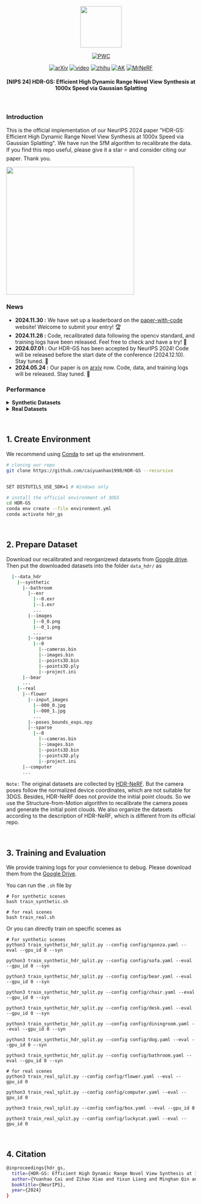 &nbsp;

<div align="center">

<p align="center"> <img src="fig/logo.png" width="110px"> </p>

[![PWC](https://img.shields.io/endpoint.svg?url=https://paperswithcode.com/badge/hdr-gs-efficient-high-dynamic-range-novel/novel-view-synthesis-on-hdr-gs)](https://paperswithcode.com/sota/novel-view-synthesis-on-hdr-gs?p=hdr-gs-efficient-high-dynamic-range-novel)

[![arXiv](https://img.shields.io/badge/paper-arxiv-179bd3)](https://arxiv.org/abs/2405.15125)
[![video](https://img.shields.io/badge/video-demo-yellow)](https://www.youtube.com/watch?v=wtU7Kcwe7ck)
[![zhihu](https://img.shields.io/badge/知乎-解读-yellow)](https://zhuanlan.zhihu.com/p/10016024329)
[![AK](https://img.shields.io/badge/media-AK-green)](https://x.com/_akhaliq/status/1794921228462923925?s=46)
[![MrNeRF](https://img.shields.io/badge/media-MrNeRF-green)](https://x.com/janusch_patas/status/1794932286397489222?s=46)



<h4>[NIPS 24] HDR-GS: Efficient High Dynamic Range Novel View Synthesis at 1000x Speed via Gaussian Splatting</h4> 


&nbsp;

</div>




### Introduction
This is the official implementation of our NeurIPS 2024 paper "HDR-GS: Efficient High Dynamic Range Novel View Synthesis at 1000x Speed via Gaussian Splatting". We have run the SfM algorithm to recalibrate the data. If you find this repo useful, please give it a star ⭐ and consider citing our paper. Thank you.

<img src="fig/pipeline.png" style="height:340px" />

### News
- **2024.11.30 :** We have set up a leaderboard on the [paper-with-code](https://paperswithcode.com/sota/novel-view-synthesis-on-hdr-gs) website! Welcome to submit your entry! 🏆
- **2024.11.26 :** Code, recalibrated data following the opencv standard, and training logs have been released. Feel free to check and have a try! 🤗
- **2024.07.01 :** Our HDR-GS has been accepted by NeurIPS 2024! Code will be released before the start date of the conference (2024.12.10). Stay tuned. 🚀
- **2024.05.24 :** Our paper is on [arxiv](https://arxiv.org/abs/2405.15125) now. Code, data, and training logs will be released. Stay tuned. 💫

### Performance

<details close>
<summary><b>Synthetic Datasets</b></summary>

![results1](/fig/syn_table.png)

![results2](/fig/syn_figure.png)

</details>

<details close>
<summary><b>Real Datasets</b></summary>

![results1](/fig/real_table.png)

![results2](/fig/real_figure.png)

</details>

&nbsp;

## 1. Create Environment

We recommend using [Conda](https://docs.conda.io/en/latest/miniconda.html) to set up the environment.

``` sh
# cloning our repo
git clone https://github.com/caiyuanhao1998/HDR-GS --recursive


SET DISTUTILS_USE_SDK=1 # Windows only

# install the official environment of 3DGS
cd HDR-GS
conda env create --file environment.yml
conda activate hdr_gs
```


&nbsp;

## 2. Prepare Dataset

Download our recalibrated and reorganizewd datasets from [Google drive](https://drive.google.com/file/d/1-9K8_iFwFH3SeTcRoaOTed-h9GBdRrrr/view?usp=sharing). Then put the downloaded datasets into the folder `data_hdr/` as

```sh
  |--data_hdr
    |--synthetic
      |--bathroom
        |--exr
          |--0.exr
          |--1.exr
          ...
        |--images
          |--0_0.png
          |--0_1.png
          ...
        |--sparse
          |--0
            |--cameras.bin
            |--images.bin
            |--points3D.bin
            |--points3D.ply  
            |--project.ini
      |--bear
      ...
    |--real
      |--flower
        |--input_images
          |--000_0.jpg
          |--000_1.jpg
          ...
        |--poses_bounds_exps.npy
        |--sparse
          |--0
            |--cameras.bin
            |--images.bin
            |--points3D.bin
            |--points3D.ply  
            |--project.ini
      |--computer
      ...
```

`Note:` The original datasets are collected by [HDR-NeRF](https://arxiv.org/abs/2111.14451). But the camera poses follow the normalized device coordinates, which are not suitable for 3DGS. Besides, HDR-NeRF does not provide the initial point clouds. So we use the Structure-from-Motion algorithm to recalibrate the camera poses and generate the initial point clouds. We also organize the datasets according to the description of HDR-NeRF, which is different from its official repo.

&nbsp;

## 3. Training and Evaluation
We provide training logs for your convienience to debug. Please download them from the [Google Drive](https://drive.google.com/drive/folders/1lI2nZ51pcW12xaiNFJjvoaHeuawj1dRt?usp=drive_link).


You can run the `.sh` file by
```shell
# For synthetic scenes
bash train_synthetic.sh

# for real scenes
bash train_real.sh
```

Or you can directly train on specific scenes as
```shell
# For synthetic scenes
python3 train_synthetic_hdr_split.py --config config/sponza.yaml --eval --gpu_id 0 --syn

python3 train_synthetic_hdr_split.py --config config/sofa.yaml --eval --gpu_id 0 --syn

python3 train_synthetic_hdr_split.py --config config/bear.yaml --eval --gpu_id 0 --syn

python3 train_synthetic_hdr_split.py --config config/chair.yaml --eval --gpu_id 0 --syn

python3 train_synthetic_hdr_split.py --config config/desk.yaml --eval --gpu_id 0 --syn

python3 train_synthetic_hdr_split.py --config config/diningroom.yaml --eval --gpu_id 0 --syn

python3 train_synthetic_hdr_split.py --config config/dog.yaml --eval --gpu_id 0 --syn

python3 train_synthetic_hdr_split.py --config config/bathroom.yaml --eval --gpu_id 0 --syn

# for real scenes
python3 train_real_split.py --config config/flower.yaml --eval --gpu_id 0

python3 train_real_split.py --config config/computer.yaml --eval --gpu_id 0

python3 train_real_split.py --config config/box.yaml --eval --gpu_id 0

python3 train_real_split.py --config config/luckycat.yaml --eval --gpu_id 0
```





&nbsp;

## 4. Citation
```sh
@inproceedings{hdr_gs,
  title={HDR-GS: Efficient High Dynamic Range Novel View Synthesis at 1000x Speed via Gaussian Splatting},
  author={Yuanhao Cai and Zihao Xiao and Yixun Liang and Minghan Qin and Yulun Zhang and Xiaokang Yang and Yaoyao Liu and Alan Yuille},
  booktitle={NeurIPS},
  year={2024}
}
```

